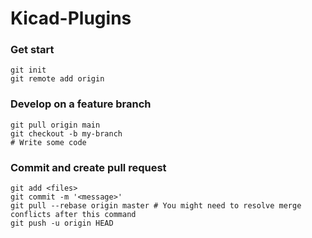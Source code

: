 # Kicad-Plugins

### Get start

```
git init
git remote add origin 
```

### Develop on a feature branch

```
git pull origin main
git checkout -b my-branch
# Write some code
```

### Commit and create pull request

```
git add <files>
git commit -m '<message>'
git pull --rebase origin master # You might need to resolve merge conflicts after this command
git push -u origin HEAD
```
